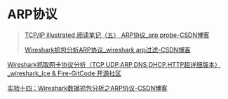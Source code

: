 # ARP协议

> [TCP/IP illustrated 阅读笔记（五） ARP协议\_arp probe-CSDN博客](https://blog.csdn.net/damontive/article/details/51509376?utm_medium=distribute.pc_relevant.none-task-blog-baidulandingword-1\&spm=1001.2101.3001.4242)
>
> [Wireshark抓包分析ARP协议\_wireshark arp过滤-CSDN博客](https://blog.csdn.net/wangyuxiang946/article/details/124504072)

[Wireshark抓取网卡协议分析（TCP,UDP,ARP,DNS,DHCP,HTTP超详细版本）\_wireshark\_Ice & Fire-GitCode 开源社区](https://gitcode.csdn.net/65e7d08b1a836825ed78900b.html?dp_token=eyJ0eXAiOiJKV1QiLCJhbGciOiJIUzI1NiJ9.eyJpZCI6MTI1ODMyMSwiZXhwIjoxNzMyNTAzNDY2LCJpYXQiOjE3MzE4OTg2NjYsInVzZXJuYW1lIjoiT2JpdG9fbyJ9.c7y-ux2ugp9kluk0bzKukDrxOMMgfScx6BMUGdER01M)

[实验十四：Wireshark数据抓包分析之ARP协议-CSDN博客](https://blog.csdn.net/weixin_70557959/article/details/124737835)
